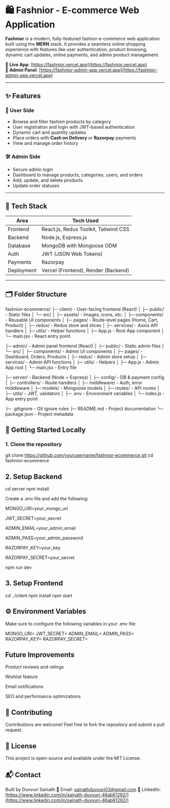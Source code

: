 # 🛍️ Fashnior - E-commerce Web Application

**Fashnior** is a modern, fully-featured fashion e-commerce web application built using the **MERN** stack. It provides a seamless online shopping experience with features like user authentication, product browsing, dynamic cart updates, online payments, and admin product management.

🔗 **Live App**: [https://fashnior.vercel.app](https://fashnior.vercel.app)  
🔐 **Admin Panel**: [https://fashnior-admin-app.vercel.app](https://fashnior-admin-app.vercel.app)

---

## ✨ Features

### 👤 User Side
- Browse and filter fashion products by category
- User registration and login with JWT-based authentication
- Dynamic cart and quantity updates
- Place orders with **Cash on Delivery** or **Razorpay** payments
- View and manage order history

### 🛠️ Admin Side
- Secure admin login
- Dashboard to manage products, categories, users, and orders
- Add, update, and delete products
- Update order statuses

---

## 🧰 Tech Stack

| Area        | Tech Used                             |
|-------------|----------------------------------------|
| Frontend    | React.js, Redux Toolkit, Tailwind CSS |
| Backend     | Node.js, Express.js                   |
| Database    | MongoDB with Mongoose ODM             |
| Auth        | JWT (JSON Web Tokens)                 |
| Payments    | Razorpay                              |
| Deployment  | Vercel (Frontend), Render (Backend)   |

---

## 🗂️ Folder Structure

fashnior-ecommerce/
├─ client/                      - User-facing frontend (React)
│  ├─ public/                   - Static files
│  └─ src/
│     ├─ assets/                - Images, icons, etc.
│     ├─ components/            - Reusable UI components
│     ├─ pages/                 - Route-level pages (Home, Cart, Product)
│     ├─ redux/                 - Redux store and slices
│     ├─ services/              - Axios API handlers
│     ├─ utils/                 - Helper functions
│     ├─ App.js                 - Root App component
│     └─ main.jsx               - React entry point

├─ admin/                       - Admin panel frontend (React)
│  ├─ public/                   - Static admin files
│  └─ src/
│     ├─ components/            - Admin UI components
│     ├─ pages/                 - Dashboard, Orders, Products
│     ├─ redux/                 - Admin store setup
│     ├─ services/              - Admin API functions
│     ├─ utils/                 - Helpers
│     ├─ App.js                 - Admin App root
│     └─ main.jsx               - Entry file

├─ server/                      - Backend (Node + Express)
│  ├─ config/                   - DB & payment config
│  ├─ controllers/              - Route handlers
│  ├─ middleware/               - Auth, error middleware
│  ├─ models/                   - Mongoose models
│  ├─ routes/                   - API routes
│  ├─ utils/                    - JWT, validators
│  ├─ .env                      - Environment variables
│  └─ index.js                  - App entry point

├─ .gitignore                   - Git ignore rules
├─ README.md                    - Project documentation
└─ package.json                 - Project metadata






## 🚀 Getting Started Locally

### 1. Clone the repository


git clone https://github.com/yourusername/fashnior-ecommerce.git
cd fashnior-ecommerce


## 2. Setup Backend

cd server
npm install

Create a .env file and add the following:

MONGO_URI=your_mongo_uri

JWT_SECRET=your_secret

ADMIN_EMAIL=your_admin_email

ADMIN_PASS=your_admin_password

RAZORPAY_KEY=your_key

RAZORPAY_SECRET=your_secret

npm run dev

## 3. Setup Frontend
cd ../client
npm install
npm start

## ⚙️ Environment Variables
Make sure to configure the following variables in your .env file:

MONGO_URI=
JWT_SECRET=
ADMIN_EMAIL=
ADMIN_PASS=
RAZORPAY_KEY=
RAZORPAY_SECRET=

## Future Improvements
Product reviews and ratings

Wishlist feature

Email notifications

SEO and performance optimizations

## 🤝 Contributing
Contributions are welcome! Feel free to fork the repository and submit a pull request.

## 📄 License
This project is open-source and available under the MIT License.

## 📬 Contact
Built by Duvvuri Sainath
📧 Email: sainathduvvuri03@gmail.com
🔗 LinkedIn: [https://www.linkedin.com/in/sainath-duvvuri-46ab61292/](https://www.linkedin.com/in/sainath-duvvuri-46ab61292/)
